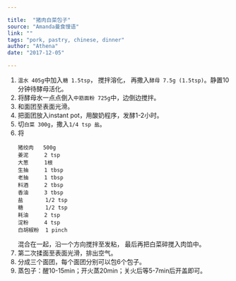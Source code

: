 ```yaml
---

title:  "猪肉白菜包子"
source: "Amanda曼食慢语"
link: ""
tags: "pork, pastry, chinese, dinner"
author: "Athena"
date: "2017-12-05"

---
```


1. `温水 405g`中加入`糖 1.5tsp`， 搅拌溶化， 再撒入`酵母 7.5g (1.5tsp)`。静置10分钟待酵母活化。
2. 将酵母水一点点倒入`中筋面粉 725g`中，边倒边搅拌。
3. 和面团至表面光滑。
4. 把面团放入instant pot，用酸奶程序，发酵1-2小时。
5. 切`白菜 300g`，撒入`1/4 tsp 盐`。
6. 将
   ```
   猪绞肉   500g
   姜泥     2 tsp
   大葱     1根
   生抽     1 tbsp
   老抽     1 tbsp
   料酒     2 tbsp
   香油     3 tbsp
   盐       1/2 tsp
   糖       1/2 tsp
   耗油     2 tsp
   淀粉     4 tsp
   白胡椒粉  1 pinch
   ```
   混合在一起，沿一个方向搅拌至发粘， 最后再把白菜碎搅入肉馅中。
8. 第二次揉面至表面光滑，排出空气。
9. 分成三个面团，每个面团分别可以包6个包子。
10. 蒸包子：醒10-15min；开火蒸20min；关火后等5-7min后开盖即可。